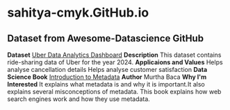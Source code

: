 # sahitya-cmyk.GitHub.io
## Dataset from Awesome-Datascience GitHub
**Dataset** [Uber Data Analytics Dashboard](https://www.kaggle.com/datasets/yashdevladdha/uber-ride-analytics-dashboard)
**Description**
This dataset contains ride-sharing data of Uber for the year 2024.
**Applicaions and Values**
Helps analyse cancellation details
Helps analyse customer satisfaction
**Data Science Book** [Introduction to Metadata](https://www.getty.edu/publications/intrometadata/)
**Author** Murtha Baca
**Why I'm Interested**
It explains what metadata is and why it is important.It also explains several misconceptions of metadata. This book explains how web search engines work and how they use metadata.
